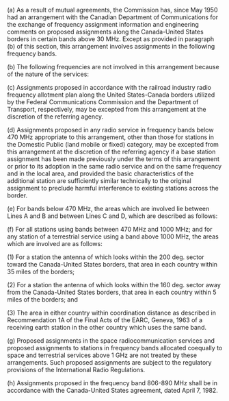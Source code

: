 (a) As a result of mutual agreements, the Commission has, since May 1950 had an arrangement with the Canadian Department of Communications for the exchange of frequency assignment information and engineering comments on proposed assignments along the Canada-United States borders in certain bands above 30 MHz. Except as provided in paragraph (b) of this section, this arrangement involves assignments in the following frequency bands.
                

(b) The following frequencies are not involved in this arrangement because of the nature of the services:
                

(c) Assignments proposed in accordance with the railroad industry radio frequency allotment plan along the United States-Canada borders utilized by the Federal Communications Commission and the Department of Transport, respectively, may be excepted from this arrangement at the discretion of the referring agency.

(d) Assignments proposed in any radio service in frequency bands below 470 MHz appropriate to this arrangement, other than those for stations in the Domestic Public (land mobile or fixed) category, may be excepted from this arrangement at the discretion of the referring agency if a base station assignment has been made previously under the terms of this arrangement or prior to its adoption in the same radio service and on the same frequency and in the local area, and provided the basic characteristics of the additional station are sufficiently similar technically to the original assignment to preclude harmful interference to existing stations across the border.

(e) For bands below 470 MHz, the areas which are involved lie between Lines A and B and between Lines C and D, which are described as follows:
                

(f) For all stations using bands between 470 MHz and 1000 MHz; and for any station of a terrestrial service using a band above 1000 MHz, the areas which are involved are as follows:

(1) For a station the antenna of which looks within the 200 deg. sector toward the Canada-United States borders, that area in each country within 35 miles of the borders;

(2) For a station the antenna of which looks within the 160 deg. sector away from the Canada-United States borders, that area in each country within 5 miles of the borders; and

(3) The area in either country within coordination distance as described in Recommendation 1A of the Final Acts of the EARC, Geneva, 1963 of a receiving earth station in the other country which uses the same band.

(g) Proposed assignments in the space radiocommunication services and proposed assignments to stations in frequency bands allocated coequally to space and terrestrial services above 1 GHz are not treated by these arrangements. Such proposed assignments are subject to the regulatory provisions of the International Radio Regulations.

(h) Assignments proposed in the frequency band 806-890 MHz shall be in accordance with the Canada-United States agreement, dated April 7, 1982.

